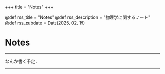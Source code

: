 +++
title = "Notes"
+++

@def rss_title = "Notes"
@def rss_description = "物理学に関するノート"
@def rss_pubdate = Date(2025, 02, 19)

# Notes

---

なんか書く予定．

---